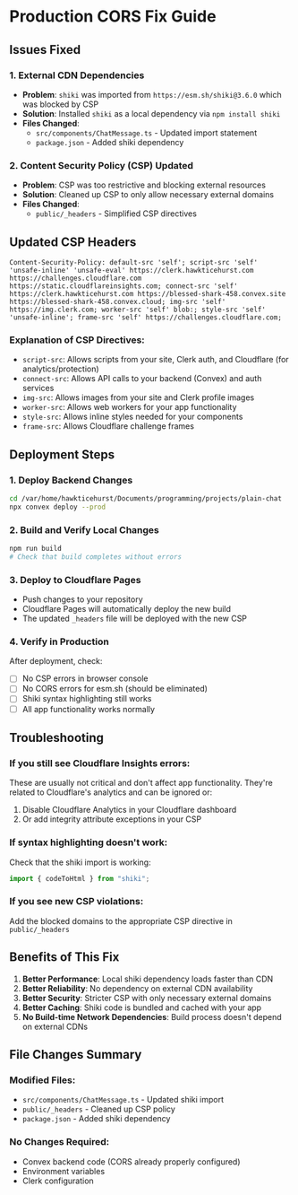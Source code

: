 # Production CORS Fix Guide

## Issues Fixed

### 1. External CDN Dependencies

- **Problem**: `shiki` was imported from `https://esm.sh/shiki@3.6.0` which was blocked by CSP
- **Solution**: Installed `shiki` as a local dependency via `npm install shiki`
- **Files Changed**:
  - `src/components/ChatMessage.ts` - Updated import statement
  - `package.json` - Added shiki dependency

### 2. Content Security Policy (CSP) Updated

- **Problem**: CSP was too restrictive and blocking external resources
- **Solution**: Cleaned up CSP to only allow necessary external domains
- **Files Changed**:
  - `public/_headers` - Simplified CSP directives

## Updated CSP Headers

```
Content-Security-Policy: default-src 'self'; script-src 'self' 'unsafe-inline' 'unsafe-eval' https://clerk.hawkticehurst.com https://challenges.cloudflare.com https://static.cloudflareinsights.com; connect-src 'self' https://clerk.hawkticehurst.com https://blessed-shark-458.convex.site https://blessed-shark-458.convex.cloud; img-src 'self' https://img.clerk.com; worker-src 'self' blob:; style-src 'self' 'unsafe-inline'; frame-src 'self' https://challenges.cloudflare.com;
```

### Explanation of CSP Directives:

- `script-src`: Allows scripts from your site, Clerk auth, and Cloudflare (for analytics/protection)
- `connect-src`: Allows API calls to your backend (Convex) and auth services
- `img-src`: Allows images from your site and Clerk profile images
- `worker-src`: Allows web workers for your app functionality
- `style-src`: Allows inline styles needed for your components
- `frame-src`: Allows Cloudflare challenge frames

## Deployment Steps

### 1. Deploy Backend Changes

```bash
cd /var/home/hawkticehurst/Documents/programming/projects/plain-chat
npx convex deploy --prod
```

### 2. Build and Verify Local Changes

```bash
npm run build
# Check that build completes without errors
```

### 3. Deploy to Cloudflare Pages

- Push changes to your repository
- Cloudflare Pages will automatically deploy the new build
- The updated `_headers` file will be deployed with the new CSP

### 4. Verify in Production

After deployment, check:

- [ ] No CSP errors in browser console
- [ ] No CORS errors for esm.sh (should be eliminated)
- [ ] Shiki syntax highlighting still works
- [ ] All app functionality works normally

## Troubleshooting

### If you still see Cloudflare Insights errors:

These are usually not critical and don't affect app functionality. They're related to Cloudflare's analytics and can be ignored or:

1. Disable Cloudflare Analytics in your Cloudflare dashboard
2. Or add integrity attribute exceptions in your CSP

### If syntax highlighting doesn't work:

Check that the shiki import is working:

```typescript
import { codeToHtml } from "shiki";
```

### If you see new CSP violations:

Add the blocked domains to the appropriate CSP directive in `public/_headers`

## Benefits of This Fix

1. **Better Performance**: Local shiki dependency loads faster than CDN
2. **Better Reliability**: No dependency on external CDN availability
3. **Better Security**: Stricter CSP with only necessary external domains
4. **Better Caching**: Shiki code is bundled and cached with your app
5. **No Build-time Network Dependencies**: Build process doesn't depend on external CDNs

## File Changes Summary

### Modified Files:

- `src/components/ChatMessage.ts` - Updated shiki import
- `public/_headers` - Cleaned up CSP policy
- `package.json` - Added shiki dependency

### No Changes Required:

- Convex backend code (CORS already properly configured)
- Environment variables
- Clerk configuration
